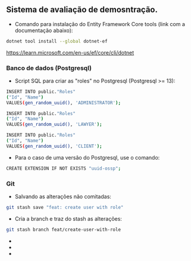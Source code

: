 ## Sistema de avaliação de demosntração.

- Comando para instalação do Entity Framework Core tools (link com a documentação abaixo):
```bash
dotnet tool install --global dotnet-ef
```
https://learn.microsoft.com/en-us/ef/core/cli/dotnet


### Banco de dados (Postgresql)
- Script SQL para criar as "roles" no Postgresql (Postgresql >= 13):
```bash
INSERT INTO public."Roles"
("Id", "Name")
VALUES(gen_random_uuid(), 'ADMINISTRATOR');

INSERT INTO public."Roles"
("Id", "Name")
VALUES(gen_random_uuid(), 'LAWYER');

INSERT INTO public."Roles"
("Id", "Name")
VALUES(gen_random_uuid(), 'CLIENT');
```

- Para o caso de uma versão do Postgresql, use o comando:
```bash
CREATE EXTENSION IF NOT EXISTS "uuid-ossp";
```

### Git
- Salvando as alterações não comitadas:
```bash
git stash save "feat: create user with role"
```

- Cria a branch e traz do stash as alterações:
```bash
git stash branch feat/create-user-with-role
```

<i class="fa-solid fa-folder" style="color: #FFD43B;"></i>
- <i class="fa-solid fa-folder" style="color: #FFD43B;"></i>
- <i class="fa-solid fa-folder" style="color: #FFD43B;"></i>
- <i class="fa-solid fa-folder" style="color: #FFD43B;"></i>
